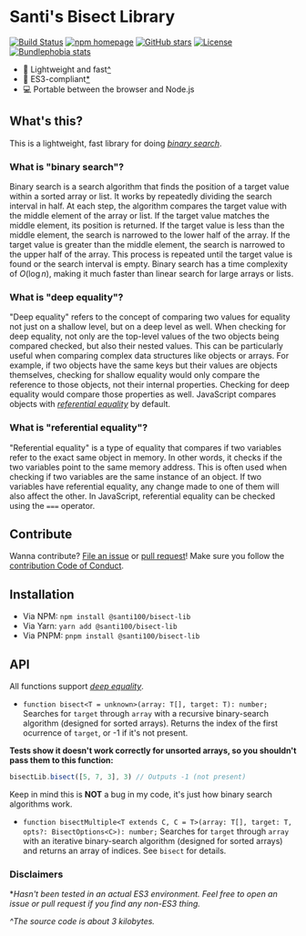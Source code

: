 # Santi's Bisect Library

[![Build Status](https://github.com/santi100a/bisect-lib/actions/workflows/test.yml/badge.svg)](https://github.com/santi100a/bisect-lib/actions)
[![npm homepage](https://img.shields.io/npm/v/@santi100/bisect-lib)](https://npmjs.org/package/@santi100/bisect-lib)
[![GitHub stars](https://img.shields.io/github/stars/santi100a/bisect-lib.svg)](https://github.com/santi100a/bisect-lib)
[![License](https://img.shields.io/github/license/santi100a/bisect-lib.svg)](https://github.com/santi100a/bisect-lib)
[![Bundlephobia stats](https://img.shields.io/bundlephobia/min/@santi100/bisect-lib)](https://bundlephobia.com/package/@santi100/bisect-lib@latest)


- 🚀 Lightweight and fast[^](#disclaimers)
- 👴 ES3-compliant[*](#disclaimers)
- 💻 Portable between the browser and Node.js


## What's this?
This is a lightweight, fast library for doing [*binary search*](#what-is-binary-search).

### What is "binary search"?
Binary search is a search algorithm that finds the position of a target value within a sorted array or list. It works by repeatedly dividing the search interval in half. At each step, the algorithm compares the target value with the middle element of the array or list. If the target value matches the middle element, its position is returned. If the target value is less than the middle element, the search is narrowed to the lower half of the array. If the target value is greater than the middle element, the search is narrowed to the upper half of the array. This process is repeated until the target value is found or the search interval is empty. Binary search has a time complexity of $O(\log{n})$, making it much faster than linear search for large arrays or lists.
### What is "deep equality"? 
"Deep equality" refers to the concept of comparing two values for equality not just on a shallow level, but on a deep level as well. When checking for deep equality, not only are the top-level values of the two objects being compared checked, but also their nested values. This can be particularly useful when comparing complex data structures like objects or arrays. For example, if two objects have the same keys but their values are objects themselves, checking for shallow equality would only compare the reference to those objects, not their internal properties. Checking for deep equality would compare those properties as well. JavaScript compares objects with [*referential equality*](#what-is-referential-equality) by default.
### What is "referential equality"?
"Referential equality" is a type of equality that compares if two variables refer to the exact same object in memory. In other words, it checks if the two variables point to the same memory address. This is often used when checking if two variables are the same instance of an object. If two variables have referential equality, any change made to one of them will also affect the other. In JavaScript, referential equality can be checked using the `===` operator.
## Contribute

Wanna contribute? [File an issue](https://github.com/santi100a/bisect-lib/issues) or [pull request](https://github.com/santi100a/bisect-lib/pulls)!
Make sure you follow the [contribution Code of Conduct](https://github.com/santi100a/bisect-lib/blob/main/CODE_OF_CONDUCT.md).
## Installation
- Via NPM: `npm install @santi100/bisect-lib`
- Via Yarn: `yarn add @santi100/bisect-lib`
- Via PNPM: `pnpm install @santi100/bisect-lib`

## API
All functions support [*deep equality*](#what-is-deep-equality).
- `function bisect<T = unknown>(array: T[], target: T): number;` Searches for `target` through `array` with a recursive binary-search algorithm (designed for sorted arrays). Returns the index of the first ocurrence of `target`, or -1 if it's not present.

**Tests show it doesn't work correctly for unsorted arrays, so you shouldn't pass them to this function:**
```javascript
bisectLib.bisect([5, 7, 3], 3) // Outputs -1 (not present)
```
Keep in mind this is **NOT** a bug in my code, it's just how binary search algorithms work.
- `function bisectMultiple<T extends C, C = T>(array: T[], target: T, opts?: BisectOptions<C>): number;`
Searches for `target` through `array` with an iterative binary-search algorithm
(designed for sorted arrays) and returns an array of indices. See `bisect` for details.

### Disclaimers
**Hasn't been tested in an actual ES3 environment. Feel free to open an issue or pull request if you find any non-ES3 thing.*

*^The source code is about 3 kilobytes.*

